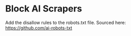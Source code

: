# Block AI Scrapers

Add the disallow rules to the robots.txt file. Sourced here: https://github.com/ai-robots-txt
